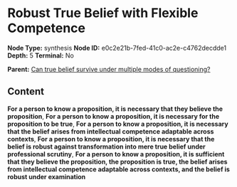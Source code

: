 # Robust True Belief with Flexible Competence

**Node Type:** synthesis
**Node ID:** e0c2e21b-7fed-41c0-ac2e-c4762decdde1
**Depth:** 5
**Terminal:** No

**Parent:** [Can true belief survive under multiple modes of questioning?](can-true-belief-survive-under-multiple-modes-of-questioning-antithesis-ad706339-2594-4ac6-b70e-b2480bc8bb19.md)

## Content

**For a person to know a proposition, it is necessary that they believe the proposition**, **For a person to know a proposition, it is necessary for the proposition to be true**, **For a person to know a proposition, it is necessary that the belief arises from intellectual competence adaptable across contexts**, **For a person to know a proposition, it is necessary that the belief is robust against transformation into mere true belief under professional scrutiny**, **For a person to know a proposition, it is sufficient that they believe the proposition, the proposition is true, the belief arises from intellectual competence adaptable across contexts, and the belief is robust under examination**
